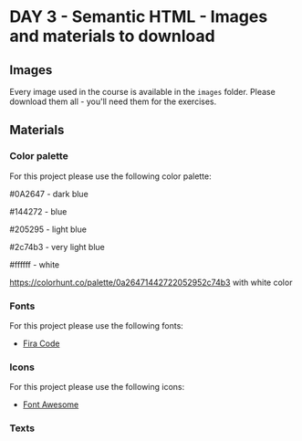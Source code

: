 # DAY 3 - Semantic HTML - Images and materials to download

## Images

Every image used in the course is available in the `images` folder. Please download them all - you'll need them for the exercises.

## Materials

### Color palette

For this project please use the following color palette:

#0A2647 - dark blue

#144272 - blue

#205295 - light blue

#2c74b3 - very light blue

#ffffff - white

https://colorhunt.co/palette/0a26471442722052952c74b3 with white color

### Fonts

For this project please use the following fonts:

- [Fira Code](https://fonts.google.com/specimen/Fira+Code)

### Icons

For this project please use the following icons:

- [Font Awesome](https://fontawesome.com/)

### Texts
